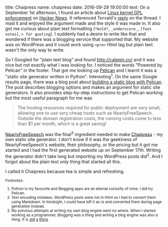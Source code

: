 title: Chaipress
name: chaipress
date: 2016-09-29 19:00:00
text:
On a September 1st afternoon, I found an article about [Linux kernel GPL enforcement][1] on [Hacker News][2]. It referenced Torvald's [reply][3] on the thread. I read it and enjoyed the argument made and the style it was made in. It also got me curious about plain text formatting (`*bold*`, `_underscore_`,  `[foot notes]`, `> for quoting`). I suddenly had a desire to write like that and wondered if there was a blogging service that supported that. My website _was_ on WordPress and it could work using `<pre>` Html tag but plain text wasn't *the* only way to write.

So I Googled for "plain text blog" and found <http://calepin.co/> and it was nice but not exactly what I was looking for. I noticed the words "Powered by Pelican" in the footer. That got me looking up [Pelican](http://docs.getpelican.com/) and I learnt it was a "static site generator written in Python". Interesting<sup>1</sup>. On the same Google results page, there was a blog post about [building a static blog with Pelican][4]. The post describes blogging options and makes an argument for static site generators. It also provides step-by-step instructions to get Pelican working but the most useful paragraph for me was

  > The hosting resources required for public deployment are very small, 
  > allowing one to use very cheap hosts such as NearlyFreeSpeech. Outside the domain registration costs, 
  > the running costs come to less than $1 per month, which is a great saving!
  
[NearlyFreeSpeech][5] was the final<sup>3</sup> ingredient needed to make [Chaipress][6] - my own static site generator. I don't know if it was the geekiness of NearlyFreeSpeech's website, their philosophy, or the pricing but it got me started and I had the first generated website up on September 17th. Writing the generator didn't take long but importing my WordPress posts did<sup>2</sup>. And I forgot about the plain text *only* thing that started all this.

I called it Chaipress because tea is simple and refreshing.

[1]: https://lists.linuxfoundation.org/pipermail/ksummit-discuss/2016-August/003580.html
[2]: http://lwn.net/Articles/698452/
[3]: https://news.ycombinator.com
[4]: https://www.notionsandnotes.org/tech/web-development/pelican-static-blog-setup.html
[5]: https://www.nearlyfreespeech.net/
[6]: https://richardhsu.net/chaipress/

<small>
Footnotes:

1. Python is my favourite and Blogging apps are an eternal curiosity of mine. I did try Pelican. <br />
2. Text encoding mistakes. WordPress posts were not in Html so I had to convert them using Markdown. In hindsight, I could have left it as-is and converted them during page generation instead.
3. My previous attempts at writing my own blog engine went no where. When I started working as a programmer, Blogging was _a thing_ and writing a blog engine was also _a thing_. It is [still][7] [a][9] [thing][8].
</small>

[7]: https://news.ycombinator.com/item?id=10491873
[8]: http://www.staticgen.com/
[9]: https://github.com/search?utf8=%E2%9C%93&q=blog